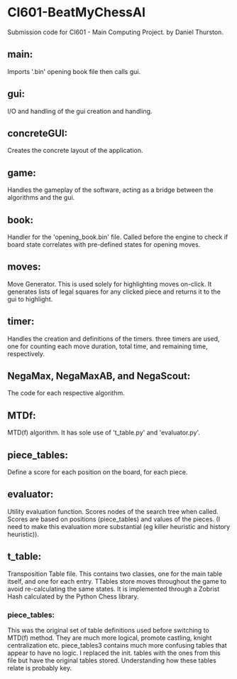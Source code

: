 # CI601-BeatMyChessAI
Submission code for CI601 - Main Computing Project. by Daniel Thurston.

## main:
Imports '.bin' opening book file then calls gui.

## gui:
I/O and handling of the gui creation and handling.

## concreteGUI: 
Creates the concrete layout of the application.

## game:
Handles the gameplay of the software, acting as a bridge between the algorithms and the gui.

## book:
Handler for the 'opening_book.bin' file. Called before the engine to check if board state correlates with pre-defined states for opening moves.

## moves:
Move Generator. This is used solely for highlighting moves on-click. It generates lists of legal squares for any clicked piece and returns it to the gui to highlight.

## timer:
Handles the creation and definitions of the timers. three timers are used, one for counting each move duration, total time, and remaining time, respectively.

## NegaMax, NegaMaxAB, and NegaScout:
The code for each respective algorithm.

## MTDf:
MTD(f) algorithm. It has sole use of 't_table.py' and 'evaluator.py'.

## piece_tables:
Define a score for each position on the board, for each piece.

## evaluator:
Utility evaluation function. Scores nodes of the search tree when called. Scores are based on positions (piece_tables) and values of the pieces. (I need to make this evaluation more substantial (eg killer heuristic and history heuristic)).

## t_table:
Transposition Table file. This contains two classes, one for the main table itself, and one for each entry. TTables store moves throughout the game to avoid re-calculating the same states. It is implemented through a Zobrist Hash calculated by the Python Chess library.

### piece_tables:
This was the original set of table definitions used before switching to MTD(f) method. They are much more logical, promote castling, knight centralization etc. piece_tables3 contains much more confusing tables that appear to have no logic. I replaced the init. tables with the ones from this file but have the original tables stored. Understanding how these tables relate is probably key.
